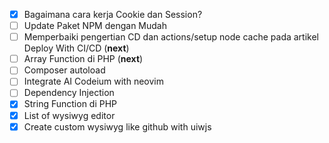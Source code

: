 - [x] Bagaimana cara kerja Cookie dan Session?
- [ ] Update Paket NPM dengan Mudah
- [ ] Memperbaiki pengertian CD dan actions/setup node cache pada artikel Deploy With CI/CD (**next**)
- [ ] Array Function di PHP (**next**)
- [ ] Composer autoload
- [ ] Integrate AI Codeium with neovim
- [ ] Dependency Injection
- [x] String Function di PHP
- [x] List of wysiwyg editor
- [x] Create custom wysiwyg like github with uiwjs